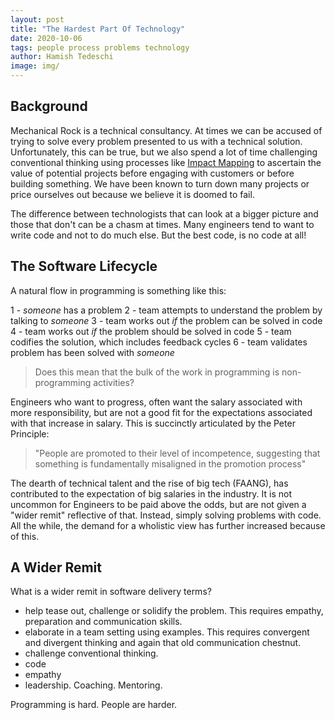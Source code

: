 ```yaml
---
layout: post
title: "The Hardest Part Of Technology"
date: 2020-10-06
tags: people process problems technology
author: Hamish Tedeschi
image: img/
---
```


## Background

Mechanical Rock is a technical consultancy. At times we can be accused of trying to solve every problem presented to us with a technical solution. Unfortunately, this can be true, but we also spend a lot of time challenging conventional thinking using processes like [Impact Mapping](https://www.impactmapping.org/}) to ascertain the value of potential projects before engaging with customers or before building something. We have been known to turn down many projects or price ourselves out because we believe it is doomed to fail.

The difference between technologists that can look at a bigger picture and those that don't can be a chasm at times. Many engineers tend to want to write code and not to do much else. But the best code, is no code at all!

## The Software Lifecycle

A natural flow in programming is something like this:

1 - _someone_ has a problem
2 - team attempts to understand the problem by talking to _someone_
3 - team works out _if_ the problem can be solved in code
4 - team works out _if_ the problem should be solved in code
5 - team codifies the solution, which includes feedback cycles
6 - team validates problem has been solved with _someone_

> Does this mean that the bulk of the work in programming is non-programming activities?

Engineers who want to progress, often want the salary associated with more responsibility, but are not a good fit for the expectations associated with that increase in salary. This is succinctly articulated by the Peter Principle:

> "People are promoted to their level of incompetence, suggesting that something is fundamentally misaligned in the promotion process"

The dearth of technical talent and the rise of big tech (FAANG), has contributed to the expectation of big salaries in the industry. It is not uncommon for Engineers to be paid above the odds, but are not given a "wider remit" reflective of that. Instead, simply solving problems with code. All the while, the demand for a wholistic view has further increased because of this.

## A Wider Remit

What is a wider remit in software delivery terms?

- help tease out, challenge or solidify the problem. This requires empathy, preparation and communication skills.
- elaborate in a team setting using examples. This requires convergent and divergent thinking and again that old communication chestnut.
- challenge conventional thinking. 
- code
- empathy
- leadership. Coaching. Mentoring.

Programming is hard. People are harder.